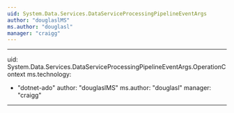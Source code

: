 ```yaml
---
uid: System.Data.Services.DataServiceProcessingPipelineEventArgs
author: "douglaslMS"
ms.author: "douglasl"
manager: "craigg"
---
```


---
uid: System.Data.Services.DataServiceProcessingPipelineEventArgs.OperationContext
ms.technology: 
  - "dotnet-ado"
author: "douglaslMS"
ms.author: "douglasl"
manager: "craigg"
---

